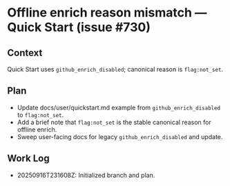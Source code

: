 # Offline enrich reason mismatch — Quick Start (issue #730)

## Context
Quick Start uses `github_enrich_disabled`; canonical reason is `flag:not_set`.

## Plan
- Update docs/user/quickstart.md example from `github_enrich_disabled` to `flag:not_set`.
- Add a brief note that `flag:not_set` is the stable canonical reason for offline enrich.
- Sweep user-facing docs for legacy `github_enrich_disabled` and update.

## Work Log
- 20250916T231608Z: Initialized branch and plan.
